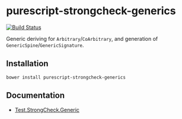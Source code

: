 # purescript-strongcheck-generics

[![Build Status](https://travis-ci.org/zudov/purescript-strongcheck-generics.svg?branch=master)](https://travis-ci.org/zudov/purescript-strongcheck-generics)

Generic deriving for `Arbitrary`/`CoArbitrary`, and generation of `GenericSpine`/`GenericSignature`.

## Installation

```shell
bower install purescript-strongcheck-generics
```

## Documentation

- [Test.StrongCheck.Generic](docs/Test/StrongCheck/Generic.md)
